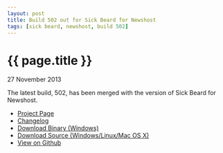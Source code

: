 ```yaml
---
layout: post
title: Build 502 out for Sick Beard for Newshost
tags: [sick beard, newshost, build 502]
---
```


{{ page.title }}
================

<p class="meta">27 November 2013</p>

The latest build, 502, has been merged with the version of Sick Beard for Newshost.

* [Project Page](http://hobblygobbly.co.vu/Sick-Beard/)
* [Changelog](http://hobblygobbly.co.vu/Sick-Beard/changelog/)
* [Download Binary (Windows)](https://github.com/hobblygobbly/Sick-Beard/releases/download/502/SickBeard-Newshost-0.2.4-win32-alpha-build-502.zip)
* [Download Source (Windows/Linux/Mac OS X)](https://github.com/hobblygobbly/Sick-Beard/archive/502.tar.gz)
* [View on Github](https://github.com/hobblygobbly/Sick-Beard/)
